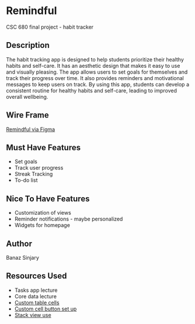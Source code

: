 # Remindful
CSC 680 final project - habit tracker

## Description

The habit tracking app is designed to help students prioritize their healthy habits and self-care. It has an aesthetic design that makes it easy to use and visually pleasing. The app allows users to set goals for themselves and track their progress over time. It also provides reminders and motivational messages to keep users on track. By using this app, students can develop a consistent routine for healthy habits and self-care, leading to improved overall wellbeing.

## Wire Frame

[Remindful via Figma](https://www.figma.com/file/FUEPCYBVkHmOlg3wfh8C8f/Remindful?node-id=0%3A1&t=UOtEFp1SpHaABO5m-1)

## Must Have Features

* Set goals
* Track user progress
* Streak Tracking
* To-do list

## Nice To Have Features

* Customization of views
* Reminder notifications - maybe personalized
* Widgets for homepage

## Author

Banaz Sinjary

## Resources Used 
* Tasks app lecture
* Core data lecture 
* [Custom table cells](https://www.youtube.com/watch?v=BJNahaK-mug&t=328s)
* [Custom cell button set up](https://www.youtube.com/watch?v=NdWPj61wl7g&t=1s)
* [Stack view use](https://www.hackingwithswift.com/read/34/2/creating-the-interface-with-uistackview)


